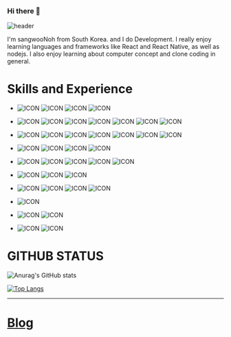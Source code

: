 ### Hi there 👋


![header](https://capsule-render.vercel.app/api?type=slice&color=auto&height=300&section=header&text=NOHSANGWOO&fontSize=90&animation=fadeIn)


I'm sangwooNoh from South Korea. and I do Development. I really enjoy learning languages and frameworks like React and React Native, as well as nodejs.
I also enjoy learning about computer concept and clone coding in general.



# Skills and Experience



 * ![ICON](https://img.shields.io/badge/Javascript-%23000000?style=flat-square&link=https://developer.mozilla.org/ko/docs/Web/JavaScript/&logo=JavaScript&logoColor=%23F7DF1E) ![ICON](https://img.shields.io/badge/TypeScript-%233178C6?style=flat-square&link=https://www.typescriptlang.org/&logo=TypeScript&logoColor=white) ![ICON](https://img.shields.io/badge/Node.js-%23339933?style=flat-square&link=https://nodejs.org/&logo=Node.js&logoColor=white) ![ICON](https://img.shields.io/badge/PHP-%23222630?style=flat-square&link=https://nodejs.org/&logo=PHP&logoColor=%23777BB4) 
 * ![ICON](https://img.shields.io/badge/Next.js-%23282D33?style=flat-square&link=https://reactjs.org/&logo=Next.js&logoColor=%000000) ![ICON](https://img.shields.io/badge/ReactJS-%23282D33?style=flat-square&link=https://reactjs.org/&logo=React&logoColor=%2361DAFB) ![ICON](https://img.shields.io/badge/ReactNative-%23282D33?style=flat-square&link=https://reactnative.dev/&logo=React&logoColor=%2361DAFB) ![ICON](https://img.shields.io/badge/GraphQL-%23181F26?style=flat-square&link=https://graphql.org/&logo=Graphql&logoColor=%23E434AA) ![ICON](https://img.shields.io/badge/Apollo%20GraphQL-%23330ECA?style=flat-square&link=https://www.apollographql.com/&logo=ApolloGraphQL&logoColor=#311C87) ![ICON](https://img.shields.io/badge/NestJS-%230F0F10?style=flat-square&link=https://nestjs.com/&logo=NestJS&logoColor=%23E0234E) ![ICON](https://img.shields.io/badge/Prisma-%232D3748?style=flat-square&link=https://www.php.net/&logo=Prisma&logoColor=white) 
 * ![ICON](https://img.shields.io/badge/HTML5-%23E34F26?style=flat-square&link=https://www.w3schools.com/html/&logo=HTML5&logoColor=white) ![ICON](https://img.shields.io/badge/CSS3-%231572B6?style=flat-square&link=https://www.w3.org/Style/CSS/Overview.en.html/&logo=CSS3&logoColor=white) ![ICON](https://img.shields.io/badge/Tailwind%20CSS-%2338B2AC?style=flat-square&link=https://tailwindcss.com/&logo=TailwindCSS&logoColor=white) ![ICON](https://img.shields.io/badge/styled%20components-%23363636?style=flat-square&link=https://styled-components.com/&logo=styled-components&logoColor=%23DB7093) ![ICON](https://img.shields.io/badge/Bootstrap-%23DB7093?style=flat-square&link=https://getbootstrap.com/&logo=Bootstrap&logoColor=white) ![ICON](https://img.shields.io/badge/Bulma-%2300D1B2?style=flat-square&link=https://bulma.io/&logo=Bootstrap&logoColor=white) ![ICON](https://img.shields.io/badge/Sass-%23CC6699?style=flat-square&link=https://sass-lang.com//&logo=Sass&logoColor=white) 
  
 * ![ICON](https://img.shields.io/badge/Amazon%20AWS-%23232F3E?style=flat-square&link=https://aws.amazon.com/&logo=AmazonAWS&logoColor=white) ![ICON](https://img.shields.io/badge/Amazon%20S3-%23569A31?style=flat-square&link=https://s3.console.aws.amazon.com/s3/&logo=AmazonS3&logoColor=white) ![ICON](https://img.shields.io/badge/Netlify-%230E1F25?style=flat-square&link=https://www.netlify.com/&logo=Netlify&logoColor=%2300C7B7) ![ICON](https://img.shields.io/badge/Heroku-%23430098?style=flat-square&link=https://www.heroku.com&logo=Heroku&logoColor=white) 
 
* ![ICON](https://img.shields.io/badge/MySQL-%23F9F9F9?style=flat-square&link=https://www.mysql.com/&logo=MySQL&logoColor=%234479A1) ![ICON](https://img.shields.io/badge/Oracle-%23000000?style=flat-square&link=https://www.oracle.com/&logo=Oracle&logoColor=%23F80000) ![ICON](https://img.shields.io/badge/MongoDB-%23000000?style=flat-square&link=https://www.mongodb.com/&logo=MongoDB&logoColor=%2347A248) ![ICON](https://img.shields.io/badge/Firebase-%231A73E8?style=flat-square&link=https://www.mongodb.com/&logo=Firebase&logoColor=%23FFCA28) ![ICON](https://img.shields.io/badge/PostgreSQL-%23F9F9F9?style=flat-square&link=https://www.postgresql.org/&logo=PostgreSQL&logoColor=%234169E1)
*  ![ICON](https://img.shields.io/badge/Python-%233776AB?style=flat-square&link=https://www.python.org/&logo=Python&logoColor=white) ![ICON](https://img.shields.io/badge/-%23A8B9CC?style=flat-square&link=https://ko.wikipedia.org/wiki/C_(%ED%94%84%EB%A1%9C%EA%B7%B8%EB%9E%98%EB%B0%8D_%EC%96%B8%EC%96%B4)/&logo=C&logoColor=white) ![ICON](https://img.shields.io/badge/c++-%2300599C?style=flat-square&link=https://isocpp.org/&logo=C%2B%2B&logoColor=white)
* ![ICON](https://img.shields.io/badge/Arduino-%2300979D?style=flat-square&link=https://www.arduino.cc/&logo=Arduino&logoColor=white) ![ICON](https://img.shields.io/badge/raspberry%20Pi-%23F9F9F9?style=flat-square&link=https://www.raspberrypi.org/&logo=Raspberry-Pi&logoColor=%23A22846) ![ICON](https://img.shields.io/badge/Linux-%23FCC624?style=flat-square&link=https://www.linux.org/&logo=Linux&logoColor=white) ![ICON](https://img.shields.io/badge/Ubuntu-%23E95420?style=flat-square&link=https://ubuntu.com/&logo=Ubuntu&logoColor=white) 
* ![ICON](https://img.shields.io/badge/Arduino-%2300979D?style=flat-square&link=https://www.arduino.cc/&logo=Arduino&logoColor=white)
* ![ICON](https://img.shields.io/badge/WebRTC-%23333333?style=flat-square&link=https://webrtc.org/&logo=WebRTC&logoColor=white) ![ICON](https://img.shields.io/badge/Socket.io-%23010101?style=flat-square&link=https://socket.io/&logo=Socket.io&logoColor=white) 
* ![ICON](https://img.shields.io/badge/Adobe%20Premiere%20Pro-%2300015B?style=flat-square&link=https://www.adobe.com/&logo=AdobePremierePro&logoColor=%239999FF) ![ICON](https://img.shields.io/badge/Adobe%20After%20Effects-%2300015B?style=flat-square&link=https://www.adobe.com/&logo=AdobeAfterEffects&logoColor=%239999FF) 



# GITHUB STATUS

<div>  

![Anurag's GitHub stats](https://github-readme-stats.vercel.app/api?username=nohsangwoo&show_icons=true&theme=dark)

</div>

<div>
  
[![Top Langs](https://github-readme-stats.vercel.app/api/top-langs/?username=nohsangwoo&layout=compact)](https://github.com/anuraghazra/github-readme-stats)  

</div>




<!--
**nohsangwoo/nohsangwoo** is a ✨ _special_ ✨ repository because its `README.md` (this file) appears on your GitHub profile.

Here are some ideas to get you started:

- 🔭 I’m currently working on ...
- 🌱 I’m currently learning ...
- 👯 I’m looking to collaborate on ...
- 🤔 I’m looking for help with ...
- 💬 Ask me about ...
- 📫 How to reach me: ...
- 😄 Pronouns: ...
- ⚡ Fun fact: ...
header by https://github.com/kyechan99/capsule-render
badge by https://shields.io/
icon by https://simpleicons.org/
-->

<hr/>



# [Blog](https://velog.io/@nohsangwoo)
